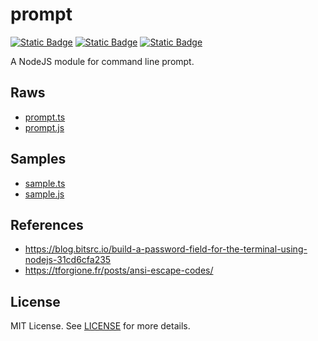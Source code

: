 # prompt

[![Static Badge](https://img.shields.io/badge/GitHub%20Repo-6e5494)](https://github.com/JamesRobertHugginsNgo/prompt)
[![Static Badge](https://img.shields.io/badge/GitHub%20Page-4078c0)](https://jamesroberthugginsngo.github.io/prompt/)
[![Static Badge](https://img.shields.io/badge/Latest_Tag-2.0.0-6cc644)](https://github.com/JamesRobertHugginsNgo/prompt/tree/2.0.0)

A NodeJS module for command line prompt.

## Raws

- [prompt.ts](https://raw.githubusercontent.com/JamesRobertHugginsNgo/prompt/refs/heads/develop/src/prompt.ts)
- [prompt.js](https://raw.githubusercontent.com/JamesRobertHugginsNgo/prompt/refs/heads/develop/dist/prompt.js)

## Samples

- [sample.ts](./sample/sample.ts)
- [sample.js](./sample/sample.js)

## References

- https://blog.bitsrc.io/build-a-password-field-for-the-terminal-using-nodejs-31cd6cfa235
- https://tforgione.fr/posts/ansi-escape-codes/

## License

MIT License. See [LICENSE](LICENSE) for more details.
